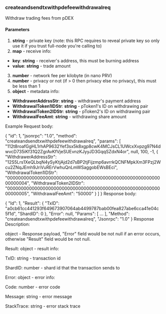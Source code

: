 ### createandsendtxwithpdefeewithdrawalreq

Withdraw trading fees from pDEX

#### Parameters

1. **string** - private key (note: this RPC requires to reveal private key so only use it if you trust full-node you're calling to)
2. **map** - receive info:
- **key**: **string** - receiver's address, this must be burning address
- **value**: **string** - trade amount
3. **number** - network fee per kilobyte (in nano PRV)
4. **number** - privacy or not (if > 0 then privacy else no privacy), this must be less than 1
5. **object** - metadata info:
- **WithdrawerAddrssStr**: **string** - withdrawer's payment address 
- **WithdrawalToken1IDStr**: **string** - pToken1's ID on withdrawing pair 
- **WithdrawalToken2IDStr**: **string** - pToken2's ID on withdrawing pair 
- **WithdrawalFeeAmt**: **string** - withdrawing share amount

Example
 Request body:

{
    "id": 1,
    "jsonrpc": "1.0",
    "method": "createandsendtxwithpdefeewithdrawalreq",
    "params": [
        "112t8roafGgHL1rhAP9632Yef3sx5k8xgp8cwK4MCJsCL1UWcxXvpzg97N4dwvcD735iKf31Q2ZgrAvKfVjeSUEvnzKJyyJD3GqqSZdxN4or",
        null,
        100,
        -1,
        {
            "WithdrawerAddressStr": "12S5Lrs1XeQLbqN4ySyKtjAjd2d7sBP2tjFijzmp6avrrkQCNFMpkXm3FPzj2Wcu2ZNqJEmh9JriVuRErVwhuQnLmWSaggobEWsBEci",
            "WithdrawalToken1IDStr": "0000000000000000000000000000000000000000000000000000000000000004",
            "WithdrawalToken2IDStr": "0000000000000000000000000000000000000000000000000000000000000005",
            "WithdrawalFeeAmt": "50000"
        }
    ]
}
Response body:

{
    "Id": 1,
    "Result": {
        "TxID": "a0cb61cc441293f649673907064ab4499787bab00fea827abe6cca41e04c5f1d",
        "ShardID": 0
    },
    "Error": null,
    "Params": [
        ...
    ],
    "Method": "createandsendtxwithpdefeewithdrawalreq",
    "Jsonrpc": "1.0"
}
Response Description:

object - Response payload, "Error" field would be not null if an error occurs, otherwise "Result" field would be not null.

Result: object - result info:

TxID: string - transaction id

ShardID: number - shard id that the transaction sends to

Error: object - error info:

Code: number - error code

Message: string - error message

StackTrace: string - error stack trace

​
